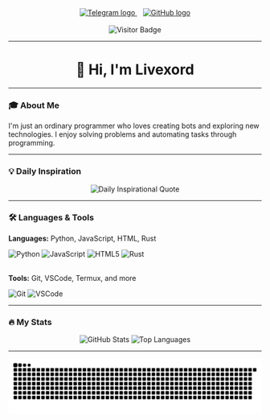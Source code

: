 <div align="center">
  <a href="t.me/livexordsscript" target="_blank">
    <img src="https://img.shields.io/static/v1?message=Telegram&logo=telegram&label=&color=2CA5E0&logoColor=white&labelColor=&style=for-the-badge" height="25" alt="Telegram logo" />
  </a>
  &nbsp;&nbsp;
  <a href="https://github.com/livexords-nw" target="_blank">
    <img src="https://img.shields.io/static/v1?message=GitHub&logo=github&label=&color=181717&logoColor=white&style=for-the-badge" height="25" alt="GitHub logo" />
  </a>
</div>

<br/>

<div align="center">
  <img src="https://visitor-badge.laobi.icu/badge?page_id=livexords-nw.livexords-nw" alt="Visitor Badge" />
</div>

---

<h1 align="center">👋 Hi, I'm Livexord</h1>

---

### 🎓 About Me

<p align="left">
  I'm just an ordinary programmer who loves creating bots and exploring new technologies. I enjoy solving problems and automating tasks through programming.
</p>

---

### 💡 Daily Inspiration

<div align="center">
   <img src="https://inspirobot.me/api?generate=true" alt="Daily Inspirational Quote" />
</div>

---

### 🛠 Languages & Tools

<p align="left"><strong>Languages:</strong> Python, JavaScript, HTML, Rust</p>
<div align="left">
  <img src="https://cdn.jsdelivr.net/gh/devicons/devicon/icons/python/python-original.svg" height="40" alt="Python" />
  <img src="https://cdn.jsdelivr.net/gh/devicons/devicon/icons/javascript/javascript-original.svg" height="40" alt="JavaScript" />
  <img src="https://cdn.jsdelivr.net/gh/devicons/devicon/icons/html5/html5-original.svg" height="40" alt="HTML5" />
  <img src="https://skillicons.dev/icons?i=rust" height="40" alt="Rust" />
</div>

<br/>

<p align="left"><strong>Tools:</strong> Git, VSCode, Termux, and more</p>
<div align="left">
  <img src="https://skillicons.dev/icons?i=git" height="40" alt="Git" />
  <img src="https://cdn.jsdelivr.net/gh/devicons/devicon/icons/vscode/vscode-original.svg" height="40" alt="VSCode" />
</div>

---

### 🔥 My Stats

<div align="center">
  <img src="https://github-readme-stats.vercel.app/api?username=livexords-nw&hide_title=false&hide_rank=false&show_icons=true&include_all_commits=true&count_private=true&disable_animations=false&theme=dracula&locale=en&hide_border=false&order=1" height="250" alt="GitHub Stats" />
  <img src="https://github-readme-stats.vercel.app/api/top-langs?username=livexords-nw&locale=en&hide_title=false&layout=compact&card_width=320&langs_count=5&theme=dracula&hide_border=false&order=2" height="150" alt="Top Languages" />
</div>

---

<div align="center">
  <img src="https://raw.githubusercontent.com/livexords-nw/livexords-nw/output/snake.svg" alt="Snake Animation" />
</div>
